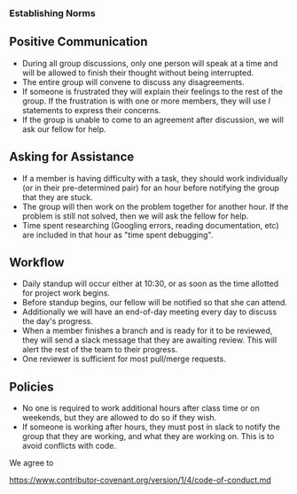 ### Establishing Norms

## Positive Communication

* During all group discussions, only one person will speak at a time and will be allowed to finish their thought without being interrupted.
* The entire group will convene to discuss any disagreements.
* If someone is frustrated they will explain their feelings to the rest of the group. If the frustration is with one or more members, they will use _I_ statements to express their concerns.
* If the group is unable to come to an agreement after discussion, we will ask our fellow for help.

## Asking for Assistance

* If a member is having difficulty with a task, they should work individually (or in their pre-determined pair) for an hour before notifying the group that they are stuck.
* The group will then work on the problem together for another hour. If the problem is still not solved, then we will ask the fellow for help.
* Time spent researching (Googling errors, reading documentation, etc) are included in that hour as "time spent debugging".

## Workflow

* Daily standup will occur either at 10:30, or as soon as the time allotted for project work begins.
* Before standup begins, our fellow will be notified so that she can attend.
* Additionally we will have an end-of-day meeting every day to discuss the day's progress.
* When a member finishes a branch and is ready for it to be reviewed, they will send a slack message that they are awaiting review. This will alert the rest of the team to their progress.
* One reviewer is sufficient for most pull/merge requests.

## Policies

* No one is required to work additional hours after class time or on weekends, but they are allowed to do so if they wish.
* If someone is working after hours, they must post in slack to notify the group that they are working, and what they are working on. This is to avoid conflicts with code.

We agree to

https://www.contributor-covenant.org/version/1/4/code-of-conduct.md
